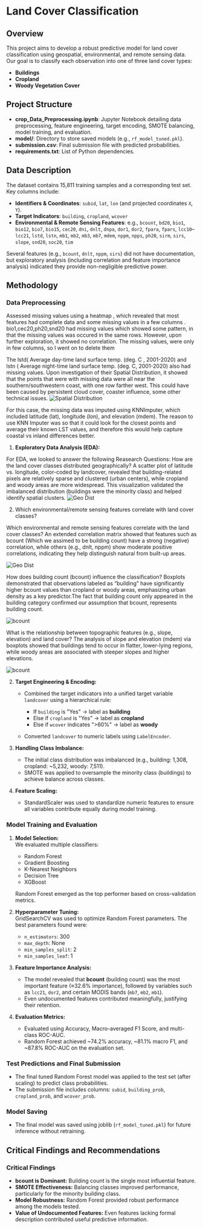 # Land Cover Classification

## Overview
This project aims to develop a robust predictive model for land cover classification using geospatial, environmental, and remote sensing data. Our goal is to classify each observation into one of three land cover types:
- **Buildings**
- **Cropland**
- **Woody Vegetation Cover** 


## Project Structure

- **crop_Data_Preprocessing.ipynb**: Jupyter Notebook detailing data preprocessing, feature engineering, target encoding, SMOTE balancing, model training, and evaluation.
- **model/**: Directory to store saved models (e.g., `rf_model_tuned.pkl`).
- **submission.csv**: Final submission file with predicted probabilities.
- **requirements.txt**: List of Python dependencies.

## Data Description
The dataset contains 15,811 training samples and a corresponding test set. Key columns include:
- **Identifiers & Coordinates**: `subid`, `lat`, `lon` (and projected coordinates `X`, `Y`).
- **Target Indicators**: `building`, `cropland`, `wcover`
- **Environmental & Remote Sensing Features**: e.g., `bcount`, `bd20`, `bio1`, `bio12`, `bio7`, `bio15`, `cec20`, `dni`, `dnlt`, `dnpa`, `dor1`, `dor2`, `fpara`, `fpars`, `lcc10`–`lcc21`, `lstd`, `lstn`, `mb1`, `mb2`, `mb3`, `mb7`, `mdem`, `nppm`, `npps`, `ph20`, `sirm`, `sirs`, `slope`, `snd20`, `soc20`, `tim`

Several features (e.g., `bcount`, `dnlt`, `nppm`, `sirs`) did not have documentation, but exploratory analysis (including correlation and feature importance analysis) indicated they provide non-negligible predictive power.

## Methodology

### Data Preprocessing

Assessed missing values using a heatmap , which revealed that most features had complete data and some missing values in a few columns . bio1,cec20,ph20,snd20 had missing values which showed some pattern, in that the missing values was occured in the same rows. However, upon further exploration, it showed no correlation. The missing values, were only in few columns, so I went on to delete them

The lstd( Average day-time land surface temp. (deg. C , 2001-2020) and lstn ( Average night-time land surface temp. (deg. C, 2001-2020) also had missing values. Upon investigation of their Spatial Distribution, it showed that the points that were with missing data were all near the southern/southwestern coast, with one row farther west. This could have been caused by persistent cloud cover, coaster influence, some other technical issues.
![Spatial Distribution](Images/Spatial_dist.png)

For this case, the missing data was imputed using KNNImputer, which included latitude (lat), longitude (lon), and elevation (mdem). The reason to use KNN Imputer was so that it could look for the closest points and average their known LST values, and therefore this would help capture coastal vs inland differences better.

1. **Exploratory Data Analysis (EDA):**  

For EDA, we looked to answer the following Reasearch Questions:
How are the land cover classes distributed geographically?
A scatter plot of latitude vs. longitude, color-coded by landcover, revealed that building-related pixels are relatively sparse and clustered (urban centers), while cropland and woody areas are more widespread.
This visualization validated the imbalanced distribution (buildings were the minority class) and helped identify spatial clusters.
![Geo Dist](Images/geo_dist.png)

 2. Which environmental/remote sensing features correlate with land cover classes?

Which environmental and remote sensing features correlate with the land cover classes?
An extended correlation matrix showed that features such as bcount (Which we assimed to be building count) have a strong (negative) correlation, while others (e.g., dnlt, nppm) show moderate positive correlations, indicating they help distinguish natural from built-up areas.

![Geo Dist](Images/env_corr_land.png)

How does building count (bcount) influence the classification?
Boxplots demonstrated that observations labeled as “building” have significantly higher bcount values than cropland or woody areas, emphasizing urban density as a key predictor.The fact that building count only appeared in the building category confirmed our assumption that bcount, represents building count.

![bcount](Images/build_cont.png)


What is the relationship between topographic features (e.g., slope, elevation) and land cover?
The analysis of slope and elevation (mdem) via boxplots showed that buildings tend to occur in flatter, lower-lying regions, while woody areas are associated with steeper slopes and higher elevations.

![bcount](Images/topography.png)


2. **Target Engineering & Encoding:**  
   - Combined the target indicators into a unified target variable `landcover` using a hierarchical rule:
     - If `building` is "Yes" → label as **building**
     - Else if `cropland` is "Yes" → label as **cropland**
     - Else if `wcover` indicates ">60%" → label as **woody**

   - Converted `landcover` to numeric labels using `LabelEncoder`.

3. **Handling Class Imbalance:**  
   - The initial class distribution was imbalanced (e.g., building: 1,308, cropland: ~5,232, woody: 7,511).
   - SMOTE was applied to oversample the minority class (buildings) to achieve balance across classes.

4. **Feature Scaling:**  
   - StandardScaler was used to standardize numeric features to ensure all variables contribute equally during model training.

### Model Training and Evaluation
1. **Model Selection:**  
   We evaluated multiple classifiers:
   - Random Forest
   - Gradient Boosting
   - K-Nearest Neighbors
   - Decision Tree
   - XGBoost  
   
   Random Forest emerged as the top performer based on cross-validation metrics.

2. **Hyperparameter Tuning:**  
   GridSearchCV was used to optimize Random Forest parameters. The best parameters found were:
   - `n_estimators`: 300
   - `max_depth`: None
   - `min_samples_split`: 2
   - `min_samples_leaf`: 1

3. **Feature Importance Analysis:**  
   - The model revealed that **bcount** (building count) was the most important feature (≈32.6% importance), followed by variables such as `lcc21`, `dor2`, and certain MODIS bands (`mb7`, `mb2`, `mb1`).
   - Even undocumented features contributed meaningfully, justifying their retention.

4. **Evaluation Metrics:**  
   - Evaluated using Accuracy, Macro-averaged F1 Score, and multi-class ROC-AUC.
   - Random Forest achieved ~74.2% accuracy, ~81.1% macro F1, and ~87.8% ROC-AUC on the evaluation set.

### Test Predictions and Final Submission
- The final tuned Random Forest model was applied to the test set (after scaling) to predict class probabilities.
- The submission file includes columns: `subid`, `building_prob`, `cropland_prob`, and `wcover_prob`.

### Model Saving
- The final model was saved using joblib (`rf_model_tuned.pkl`) for future inference without retraining.

## Critical Findings and Recommendations

### Critical Findings
- **bcount is Dominant:** Building count is the single most influential feature.
- **SMOTE Effectiveness:** Balancing classes improved performance, particularly for the minority building class.
- **Model Robustness:** Random Forest provided robust performance among the models tested.
- **Value of Undocumented Features:** Even features lacking formal description contributed useful predictive information.


